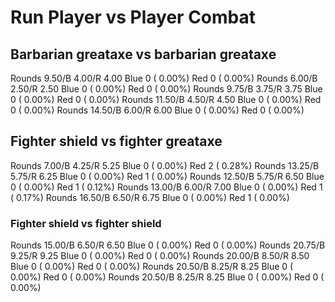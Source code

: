 # Run Player vs Player Combat

## Barbarian greataxe vs barbarian greataxe
Rounds  9.50/B 4.00/R 4.00 Blue 0 ( 0.00%) Red 0 ( 0.00%)
Rounds  6.00/B 2.50/R 2.50 Blue 0 ( 0.00%) Red 0 ( 0.00%)
Rounds  9.75/B 3.75/R 3.75 Blue 0 ( 0.00%) Red 0 ( 0.00%)
Rounds 11.50/B 4.50/R 4.50 Blue 0 ( 0.00%) Red 0 ( 0.00%)
Rounds 14.50/B 6.00/R 6.00 Blue 0 ( 0.00%) Red 0 ( 0.00%)

## Fighter shield vs fighter greataxe
Rounds  7.00/B 4.25/R 5.25 Blue 0 ( 0.00%) Red 2 ( 0.28%)
Rounds 13.25/B 5.75/R 6.25 Blue 0 ( 0.00%) Red 1 ( 0.00%)
Rounds 12.50/B 5.75/R 6.50 Blue 0 ( 0.00%) Red 1 ( 0.12%)
Rounds 13.00/B 6.00/R 7.00 Blue 0 ( 0.00%) Red 1 ( 0.17%)
Rounds 16.50/B 6.50/R 6.75 Blue 0 ( 0.00%) Red 1 ( 0.00%)

### Fighter shield vs fighter shield
Rounds 15.00/B 6.50/R 6.50 Blue 0 ( 0.00%) Red 0 ( 0.00%)
Rounds 20.75/B 9.25/R 9.25 Blue 0 ( 0.00%) Red 0 ( 0.00%)
Rounds 20.00/B 8.50/R 8.50 Blue 0 ( 0.00%) Red 0 ( 0.00%)
Rounds 20.50/B 8.25/R 8.25 Blue 0 ( 0.00%) Red 0 ( 0.00%)
Rounds 20.50/B 8.25/R 8.25 Blue 0 ( 0.00%) Red 0 ( 0.00%)

